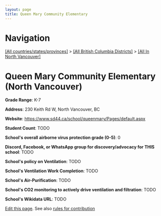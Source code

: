 ```yaml
---
layout: page
title: Queen Mary Community Elementary
---
```

# Navigation

[[All countries/states/provinces]](../../..) > [[All British Columbia Districts]](../..) > [[All In North Vancouver]](..)

# Queen Mary Community Elementary (North Vancouver)

**Grade Range**: K-7

**Address**: 230 Keith Rd W, North Vancouver, BC

**Website**: <https://www.sd44.ca/school/queenmary/Pages/default.aspx>

**Student Count**: TODO

**School's overall airborne virus protection grade (0-5)**: 0

**Discord, Facebook, or WhatsApp group for discovery/advocacy for THIS school**: TODO

**School's policy on Ventilation**: TODO

**School's Ventilation Work Completion**: TODO

**School's Air-Purification**: TODO

**School's CO2 monitoring to actively drive ventilation and filtration**: TODO

**School's Wikidata URL**: TODO


[Edit this page](https://github.com/ventilate-schools/BC/edit/main/./North_Vancouver/Queen_Mary_Community_Elementary.md). See also [rules for contribution](../../../contribution-rules/)